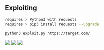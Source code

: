 ## Exploiting

```bash
requires > Python3 with requests 
requires > pip3 install requests --upgrade

```

```bash
python3 exploit.py https://target.com/
```
<img src="https://media.discordapp.net/attachments/781752574730436638/783131125269921842/LuMBInyOKwAAAABJRU5ErkJggg.png?width=570&height=422" data-canonical-src="https://imgur.com/wauxE3l.jpg" style="max-width:50%;">

<img src="https://media.discordapp.net/attachments/781752574730436638/783131602447499324/MYAr4nC0XOwAAAABJRU5ErkJggg.png?width=666&height=422" data-canonical-src="https://imgur.com/wauxE3l.jpg" style="max-width:50%;">

<img src="https://media.discordapp.net/attachments/781752574730436638/783132918679732244/VVvQCQCCCCAAAIIIIAAAggggAACCNREAVIANXHVGDMCCCCAAAIIIIAAAggggAAC1RaQtPDxr3YjGiCAAAIIIIAAAggggAACCCCAQ.png?width=801&height=422" data-canonical-src="https://imgur.com/wauxE3l.jpg" style="max-width:50%;">
